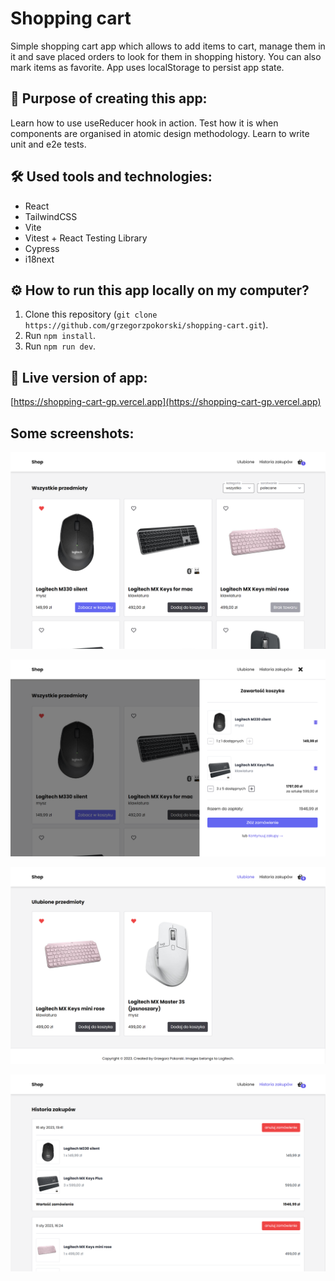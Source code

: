 # Shopping cart

Simple shopping cart app which allows to add items to cart, manage them in it and save placed orders to look for them in shopping history. You can also mark items as favorite. App uses localStorage to persist app state.

## 📍 Purpose of creating this app:

Learn how to use useReducer hook in action. Test how it is when components are organised in atomic design methodology. Learn to write unit and e2e tests.

## 🛠️ Used tools and technologies:

- React
- TailwindCSS
- Vite
- Vitest + React Testing Library
- Cypress
- i18next

## ⚙️ How to run this app locally on my computer?

1. Clone this repository (`git clone https://github.com/grzegorzpokorski/shopping-cart.git`).
2. Run `npm install`.
3. Run `npm run dev`.

## 🔗 Live version of app:

[https://shopping-cart-gp.vercel.app](https://shopping-cart-gp.vercel.app)

## Some screenshots:

![](/mockups/1.png?raw=true "Home page")

![](/mockups/2.png?raw=true "Home page with open basket")

![](/mockups/3.png?raw=true "Page with favourite items")

![](/mockups/4.png?raw=true "Shopping history")
